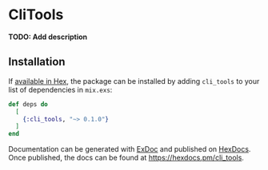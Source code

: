 # CliTools

**TODO: Add description**

## Installation

If [available in Hex](https://hex.pm/docs/publish), the package can be installed
by adding `cli_tools` to your list of dependencies in `mix.exs`:

```elixir
def deps do
  [
    {:cli_tools, "~> 0.1.0"}
  ]
end
```

Documentation can be generated with [ExDoc](https://github.com/elixir-lang/ex_doc)
and published on [HexDocs](https://hexdocs.pm). Once published, the docs can
be found at <https://hexdocs.pm/cli_tools>.

